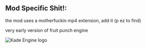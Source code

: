 ## Mod Specific Shit!:

the mod uses a motherfuckin mp4 extension, add it (p ez to find)

very early version of fruit punch engine

![Kade Engine logo](https://user-images.githubusercontent.com/26305836/110529589-4b4eb600-80ce-11eb-9c44-e899118b0bf0.png)
